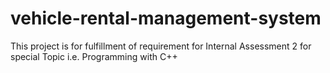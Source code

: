 # vehicle-rental-management-system
This project is for fulfillment of requirement for Internal Assessment 2 for special Topic i.e. Programming with C++
